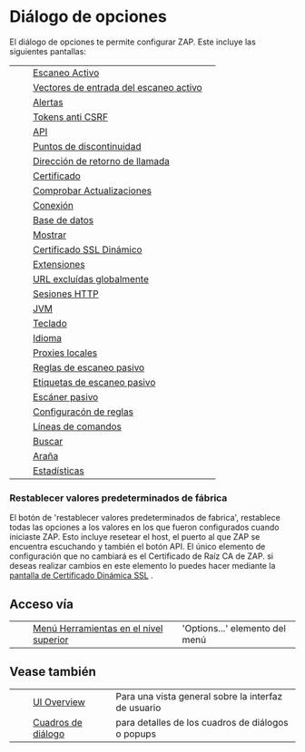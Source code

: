 # Diálogo de opciones #

El diálogo de opciones te permite configurar ZAP.
Este incluye las siguientes pantallas:

<table> 
 <tbody>
  <tr>
   <td>&nbsp;&nbsp;&nbsp;&nbsp;</td>
   <td><a href="HelpUiDialogsOptionsAscan" rel="nofollow">Escaneo Activo</a></td>
   <td></td>
  </tr> 
  <tr>
   <td>&nbsp;&nbsp;&nbsp;&nbsp;</td>
   <td><a href="HelpUiDialogsOptionsAscaninput" rel="nofollow">Vectores de entrada del escaneo activo</a></td>
   <td></td>
  </tr> 
  <tr>
   <td>&nbsp;&nbsp;&nbsp;&nbsp;</td>
   <td><a href="HelpUiDialogsOptionsAlert" rel="nofollow">Alertas</a></td>
   <td></td>
  </tr> 
  <tr>
   <td>&nbsp;&nbsp;&nbsp;&nbsp;</td>
   <td><a href="HelpUiDialogsOptionsAnticsrf" rel="nofollow">Tokens anti CSRF</a></td>
   <td></td>
  </tr> 
  <tr>
   <td>&nbsp;&nbsp;&nbsp;&nbsp;</td>
   <td><a href="HelpUiDialogsOptionsApi" rel="nofollow">API</a></td>
   <td></td>
  </tr> 
  <tr>
   <td>&nbsp;&nbsp;&nbsp;&nbsp;</td>
   <td><a href="HelpUiDialogsOptionsBreakpoints" rel="nofollow">Puntos de discontinuidad</a></td>
   <td></td>
  </tr> 
  <tr>
   <td>&nbsp;&nbsp;&nbsp;&nbsp;</td>
   <td><a href="HelpUiDialogsOptionsCallback" rel="nofollow">Direcci&oacute;n de retorno de llamada</a></td>
   <td></td>
  </tr> 
  <tr>
   <td>&nbsp;&nbsp;&nbsp;&nbsp;</td>
   <td><a href="HelpUiDialogsOptionsCertificate" rel="nofollow">Certificado</a></td>
   <td></td>
  </tr> 
  <tr>
   <td>&nbsp;&nbsp;&nbsp;&nbsp;</td>
   <td><a href="HelpUiDialogsOptionsCheckforupdates" rel="nofollow">Comprobar Actualizaciones</a></td>
   <td></td>
  </tr> 
  <tr>
   <td>&nbsp;&nbsp;&nbsp;&nbsp;</td>
   <td><a href="HelpUiDialogsOptionsConnection" rel="nofollow">Conexi&oacute;n</a></td>
   <td></td>
  </tr> 
  <tr>
   <td>&nbsp;&nbsp;&nbsp;&nbsp;</td>
   <td><a href="HelpUiDialogsOptionsDatabase" rel="nofollow">Base de datos</a></td>
   <td></td>
  </tr> 
  <tr>
   <td>&nbsp;&nbsp;&nbsp;&nbsp;</td>
   <td><a href="HelpUiDialogsOptionsView" rel="nofollow">Mostrar</a></td>
   <td></td>
  </tr> 
  <tr>
   <td>&nbsp;&nbsp;&nbsp;&nbsp;</td>
   <td><a href="HelpUiDialogsOptionsDynsslcert" rel="nofollow">Certificado SSL Din&aacute;mico</a></td>
   <td></td>
  </tr> 
  <tr>
   <td>&nbsp;&nbsp;&nbsp;&nbsp;</td>
   <td><a href="HelpUiDialogsOptionsExt" rel="nofollow">Extensiones</a></td>
   <td></td>
  </tr> 
  <tr>
   <td>&nbsp;&nbsp;&nbsp;&nbsp;</td>
   <td><a href="HelpUiDialogsOptionsGlobalexcludeurl" rel="nofollow">URL exclu&iacute;das globalmente</a></td>
   <td></td>
  </tr> 
  <tr>
   <td>&nbsp;&nbsp;&nbsp;&nbsp;</td>
   <td><a href="HelpUiDialogsOptionsHttpsessions" rel="nofollow">Sesiones HTTP</a></td>
   <td></td>
  </tr> 
  <tr>
   <td>&nbsp;&nbsp;&nbsp;&nbsp;</td>
   <td><a href="HelpUiDialogsOptionsJvm" rel="nofollow">JVM</a></td>
   <td></td>
  </tr> 
  <tr>
   <td>&nbsp;&nbsp;&nbsp;&nbsp;</td>
   <td><a href="HelpUiDialogsOptionsKeyboard" rel="nofollow">Teclado</a></td>
   <td></td>
  </tr> 
  <tr>
   <td>&nbsp;&nbsp;&nbsp;&nbsp;</td>
   <td><a href="HelpUiDialogsOptionsLanguage" rel="nofollow">Idioma</a></td>
   <td></td>
  </tr> 
  <tr>
   <td>&nbsp;&nbsp;&nbsp;&nbsp;</td>
   <td><a href="HelpUiDialogsOptionsLocalproxy" rel="nofollow">Proxies locales</a></td>
   <td></td>
  </tr> 
  <tr>
   <td>&nbsp;&nbsp;&nbsp;&nbsp;</td>
   <td><a href="HelpUiDialogsOptionsPscanrules" rel="nofollow">Reglas de escaneo pasivo</a></td>
   <td></td>
  </tr> 
  <tr>
   <td>&nbsp;&nbsp;&nbsp;&nbsp;</td>
   <td><a href="HelpUiDialogsOptionsPscan" rel="nofollow">Etiquetas de escaneo pasivo</a></td>
   <td></td>
  </tr> 
  <tr>
   <td>&nbsp;&nbsp;&nbsp;&nbsp;</td>
   <td><a href="HelpUiDialogsOptionsPscanner" rel="nofollow">Esc&aacute;ner pasivo</a></td>
   <td></td>
  </tr> 
  <tr>
   <td>&nbsp;&nbsp;&nbsp;&nbsp;</td>
   <td><a href="HelpUiDialogsOptionsRuleconfig" rel="nofollow">Configurac&oacute;n de reglas</a></td>
   <td></td>
  </tr> 
  <tr>
   <td>&nbsp;&nbsp;&nbsp;&nbsp;</td>
   <td><a href="HelpUiDialogsOptionsScript" rel="nofollow">L&iacute;neas de comandos</a></td>
   <td></td>
  </tr> 
  <tr>
   <td>&nbsp;&nbsp;&nbsp;&nbsp;</td>
   <td><a href="HelpUiDialogsOptionsSearch" rel="nofollow">Buscar</a></td>
   <td></td>
  </tr> 
  <tr>
   <td>&nbsp;&nbsp;&nbsp;&nbsp;</td>
   <td><a href="HelpUiDialogsOptionsSpider" rel="nofollow">Ara&ntilde;a</a></td>
   <td></td>
  </tr> 
  <tr>
   <td>&nbsp;&nbsp;&nbsp;&nbsp;</td>
   <td><a href="HelpUiDialogsOptionsStats" rel="nofollow">Estad&iacute;sticas</a></td>
   <td></td>
  </tr> 
 </tbody>
</table>

### Restablecer valores predeterminados de fábrica ###

El botón de 'restablecer valores predeterminados de fabrica', restablece todas las opciones a los valores en los que fueron configurados cuando iniciaste ZAP. Esto incluye resetear el host, el puerto al que ZAP se encuentra escuchando y también el botón API.
El único elemento de configuración que no cambiará es el Certificado de Raíz CA de ZAP. si deseas realizar cambios en este elemento lo puedes hacer mediante la [pantalla de Certificado Dinámica SSL][pantalla de Certificado Din_mica SSL] .

## Acceso vía ##

<table> 
 <tbody>
  <tr>
   <td>&nbsp;&nbsp;&nbsp;&nbsp;</td>
   <td> <a href="HelpUiTlmenuTools" rel="nofollow">Men&uacute; Herramientas en el nivel superior</a></td>
   <td>'Options...' elemento del men&uacute;</td>
  </tr> 
 </tbody>
</table>

## Vease también ##

<table> 
 <tbody>
  <tr>
   <td>&nbsp;&nbsp;&nbsp;&nbsp;</td>
   <td> <a href="HelpUiOverview" rel="nofollow">UI Overview</a></td>
   <td>Para una vista general sobre la interfaz de usuario</td>
  </tr> 
  <tr>
   <td>&nbsp;&nbsp;&nbsp;&nbsp;</td>
   <td> <a href="HelpUiDialogsDialogs" rel="nofollow">Cuadros de di&aacute;logo</a></td>
   <td>para detalles de los cuadros de di&aacute;logos o popups </td>
  </tr> 
 </tbody>
</table>


[pantalla de Certificado Din_mica SSL]: HelpUiDialogsOptionsDynsslcert